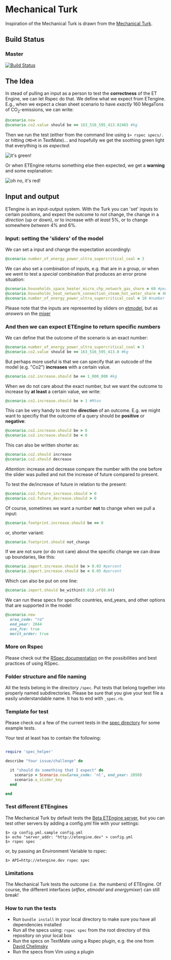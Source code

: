 # Mechanical Turk

Inspiration of the Mechanical Turk is drawn from the [Mechanical Turk](https://en.wikipedia.org/wiki/Mechanical_Turk).

## Build Status

### Master
[![Build Status](https://quintel.semaphoreci.com/badges/mechanical_turk/branches/master.svg)](https://quintel.semaphoreci.com/projects/mechanical_turk)

## The Idea

In stead of pulling an input as a person to test the **correctness** of the ET Engine, we can let Rspec do that. We define
what we expect from ETengine. E.g., when we expect a clean sheet scenario to
have *exactly* 160 MegaTons of CO<sub>2</sub>-emissions, we can write:

````ruby
@scenario.new
@scenario.co2.value should be == 163_516_595_413.92465 #kg
````

Then we run the test (either from the command line using `$> rspec specs/.` or hitting `CMD+R` in TextMate)...
and hopefully we get the soothing green light that everything is *as expected*:

![it's green!](http://f.cl.ly/items/27252h3o191P2o142y0o/Screen%20Shot%202012-03-07%20at%209.17.00%20AM.png)

Or when ETEngine returns something else then expected, we get a **warning** and
some explanation:

![oh no, it's red!](http://f.cl.ly/items/0y4307374716291x3f3v/Screen%20Shot%202012-03-07%20at%209.27.49%20AM.png)

## Input and output

ETengine is an input-output system. With the Turk you can 'set' inputs
to certain positions, and expect the outcome to
*not* change, the change in a *direction* (up or down), or to increase with *at least*
5%, or to change somewhere *between* 4% and 6%.

### Input: setting the 'sliders' of the model

We can set a input and change the expectation accordingly:

````ruby
@scenario.number_of_energy_power_ultra_supercritical_coal = 3
````

We can also set a combination of inputs, e.g. that are in a group,
or when we went to test a *special* combination that produces an
error prone situation:

````ruby
@scenario.households_space_heater_micro_chp_network_gas_share = 60 #percent
@scenario.households_heat_network_connection_steam_hot_water_share = 40 #percent
@scenario.number_of_energy_power_ultra_supercritical_coal = 10 #number of typical plants
````

Please note that the inputs are represented by sliders on
[etmodel](http://et-model.com), but as *answers* on the
[mixer](http://mixer.et-model.com)

### And then we can expect ETEngine to return specific numbers

We can define that the outcome of the scenario is an exact number:

````ruby
@scenario.number_of_energy_power_ultra_supercritical_coal = 3
@scenario.co2.value should be == 163_516_595_413.0 #kg
````

But perhaps more useful is that we can specify that an outcode of the
model (e.g. "Co2") **increases** with a certain value.

````ruby
@scenario.co2.increase.should be == 1_000_000 #kg
````

When we do not care about the exact number, but we want the outcome to
increase by **at least** a certain value, we write:

````ruby
@scenario.co2.increase.should be > 1 #Mton
````

This can be very handy to test the **direction** of an outcome. E.g. we might
want to specifiy that the outcome of a query should be **positive** or
**negative**:

````ruby
@scenario.co2.increase.should be > 0
@scenario.co2.increase.should be < 0
````

This can also be written shorter as:

````ruby
@scenario.co2.should increase
@scenario.co2.should decrease
````

*Attention*: increase and decrease compare the number with the one before the slider was pulled and not the increase of future compared to present.

To test the de/increase of future in relation to the present:

````ruby
@scenario.co2.future_increase.should > 0
@scenario.co2.future_decrease.should > 0
````

Of course, sometimes we want a number **not** to change when we pull a
input:

````ruby
@scenario.footprint.increase.should be == 0
````

or, shorter variant:

````ruby
@scenario.footprint.should not_change
````

If we are not sure (or do not care) about the specific change we can
draw up boundaries, like this:

````ruby
@scenario.import.increase.should be > 0.03 #percent
@scenario.import.increase.should be < 0.05 #percent
````
Which can also be put on one line:

````ruby
@scenario.import.should be_within(0.01).of(0.04)
````
We can run these specs for specific countries, end_years, and other options that
are supported in the model

````ruby
@scenario.new
  area_code: "ro"
  end_year: 2044
  use_fce: true
  merit_order: true
````

### More on Rspec

Please check out the [RSpec documentation](https://www.relishapp.com/rspec)
on the possibilities and best practices of using RSpec.

### Folder structure and file naming

All the tests belong in the directory `/spec`. Put tests that belong together into
properly named subdirectories. Please be sure that you give your test file a
easily understandable name. It has to end with `_spec.rb`.

### Template for test

Please check out a few of the current tests in the
[spec directory](https://github.com/dennisschoenmakers/mechanical_turk/tree/master/spec)
for some example tests.

Your test at least has to contain the following:

````ruby

require 'spec_helper'

describe "Your issue/challenge" do

  it "should do something that I expect" do
    scenario = Scenario.new(area_code: 'nl', end_year: 2050)
    scenario.a_slider_key
  end

end
````

### Test different ETEngines

The Mechanical Turk by default tests the
[Beta ETEngine server](http://beta.et-engine.com), but you can test other servers by
adding a config.yml file with your settings:

````
$> cp config.yml.sample config.yml
$> echo "server_addr: "http://etengine.dev" > config.yml
$> rspec spec
````

or, by passing an Environment Variable to rspec:

````
$> API=http://etengine.dev rspec spec
````

### Limitations

The Mechanical Turk tests the outcome (i.e. the numbers) of ETEngine. Of course, the different
interfaces (*etflex*, *etmodel* and *energymixer*) can still break!

### How to run the tests

* Run `bundle install` in your local directory to make sure you have all dependencies installed
* Run all the specs using: `rspec spec` from the root directory of this repository
on your local box
* Run the specs on TextMate using a Rspec plugin, e.g. the one from
  [David Chelimsky](https://github.com/rspec/rspec-tmbundle)
* Run the specs from Vim using a plugin
